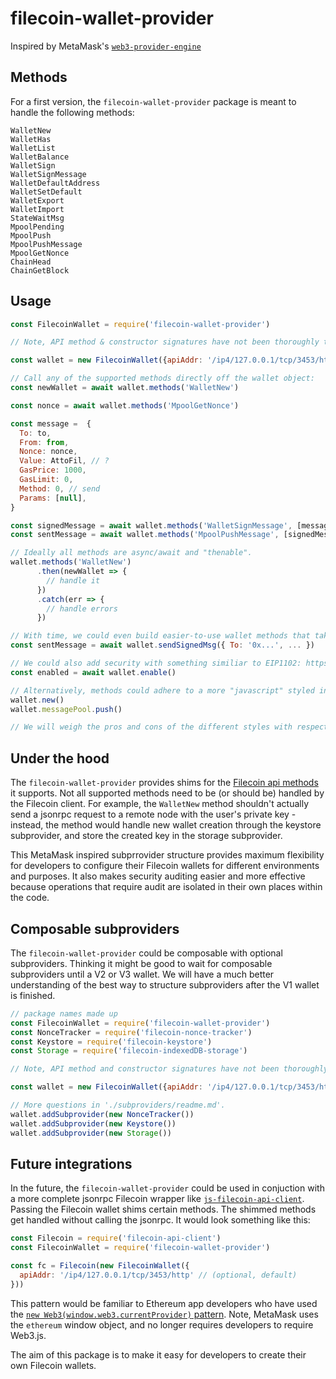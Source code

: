 # filecoin-wallet-provider

Inspired by MetaMask's [`web3-provider-engine`](https://github.com/MetaMask/web3-provider-engine)

## Methods

For a first version, the `filecoin-wallet-provider` package is meant to handle the following methods:

```
WalletNew
WalletHas
WalletList
WalletBalance
WalletSign
WalletSignMessage
WalletDefaultAddress
WalletSetDefault
WalletExport
WalletImport
StateWaitMsg
MpoolPending
MpoolPush
MpoolPushMessage
MpoolGetNonce
ChainHead
ChainGetBlock
```

## Usage

```js
const FilecoinWallet = require('filecoin-wallet-provider')

// Note, API method & constructor signatures have not been thoroughly thought out yet. They will change.

const wallet = new FilecoinWallet({apiAddr: '/ip4/127.0.0.1/tcp/3453/http'})

// Call any of the supported methods directly off the wallet object:
const newWallet = await wallet.methods('WalletNew')

const nonce = await wallet.methods('MpoolGetNonce')

const message =  {
  To: to,
  From: from,
  Nonce: nonce,
  Value: AttoFil, // ?
  GasPrice: 1000,
  GasLimit: 0,
  Method: 0, // send
  Params: [null],
}

const signedMessage = await wallet.methods('WalletSignMessage', [message])
const sentMessage = await wallet.methods('MpoolPushMessage', [signedMessage])

// Ideally all methods are async/await and "thenable".
wallet.methods('WalletNew')
      .then(newWallet => {
        // handle it
      })
      .catch(err => {
        // handle errors
      })

// With time, we could even build easier-to-use wallet methods that take care of multiple steps.
const sentMessage = await wallet.sendSignedMsg({ To: '0x...', ... })

// We could also add security with something similiar to EIP1102: https://github.com/ethereum/EIPs/blob/master/EIPS/eip-1102.md.
const enabled = await wallet.enable()

// Alternatively, methods could adhere to a more "javascript" styled interface (rather than the jsonrpc style used above):
wallet.new()
wallet.messagePool.push()

// We will weigh the pros and cons of the different styles with respect to developer UX, backwards compatibility, maintainability...etc.
```

## Under the hood

The `filecoin-wallet-provider` provides shims for the [Filecoin api methods](https://github.com/filecoin-project/lotus/blob/master/api/api_full.go) it supports. Not all supported methods need to be (or should be) handled by the Filecoin client. For example, the `WalletNew` method shouldn't actually send a jsonrpc request to a remote node with the user's private key - instead, the method would handle new wallet creation through the keystore subprovider, and store the created key in the storage subprovider.

This MetaMask inspired subprrovider structure provides maximum flexibility for developers to configure their Filecoin wallets for different environments and purposes. It also makes security auditing easier and more effective because operations that require audit are isolated in their own places within the code.

## Composable subproviders

The `filecoin-wallet-provider` could be composable with optional subproviders. Thinking it might be good to wait for composable subproviders until a V2 or V3 wallet. We will have a much better understanding of the best way to structure subproviders after the V1 wallet is finished.

```js
// package names made up
const FilecoinWallet = require('filecoin-wallet-provider')
const NonceTracker = require('filecoin-nonce-tracker')
const Keystore = require('filecoin-keystore')
const Storage = require('filecoin-indexedDB-storage')

// Note, API method and constructor signatures have not been thoroughly thought out yet. They will change.

const wallet = new FilecoinWallet({apiAddr: '/ip4/127.0.0.1/tcp/3453/http'})

// More questions in './subproviders/readme.md'.
wallet.addSubprovider(new NonceTracker())
wallet.addSubprovider(new Keystore())
wallet.addSubprovider(new Storage())
```

## Future integrations

In the future, the `filecoin-wallet-provider` could be used in conjuction with a more complete jsonrpc Filecoin wrapper like [`js-filecoin-api-client`](https://github.com/filecoin-shipyard/js-filecoin-api-client). Passing the Filecoin wallet shims certain methods. The shimmed methods get handled without calling the jsonrpc. It would look something like this:<br />

```js
const Filecoin = require('filecoin-api-client')
const FilecoinWallet = require('filecoin-wallet-provider')

const fc = Filecoin(new FilecoinWallet({
  apiAddr: '/ip4/127.0.0.1/tcp/3453/http' // (optional, default)
}))
```

This pattern would be familiar to Ethereum app developers who have used the [`new Web3(window.web3.currentProvider)` pattern](https://web3js.readthedocs.io/en/v1.2.4/getting-started.html#adding-web3-js). Note, MetaMask uses the `ethereum` window object, and no longer requires developers to require Web3.js.

The aim of this package is to make it easy for developers to create their own Filecoin wallets.
